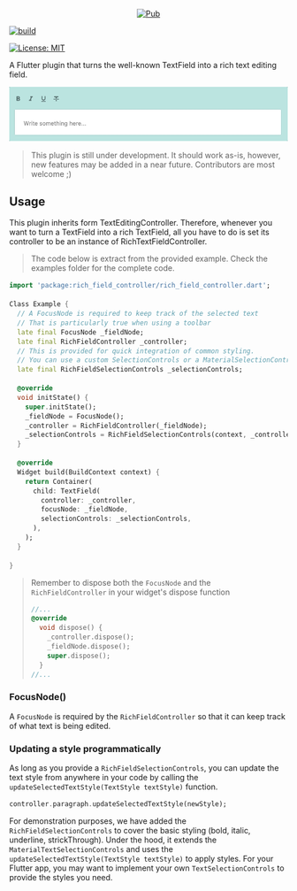 <p align="center">
<a href="https://pub.dev/packages/rich_field_controller"><img src="https://img.shields.io/pub/v/rich_field_controller.svg" alt="Pub"></a>

<a href="https://github.com/yaitmou/rich_field_controller/actions"><img src="https://github.com/yaitmou/rich_field_controller/workflows/build/badge.svg" alt="build"></a>

<a href="https://opensource.org/licenses/MIT"><img src="https://img.shields.io/badge/license-MIT-purple.svg" alt="License: MIT"></a>

</p>
A Flutter plugin that turns the well-known TextField into a rich text editing field.

<p>
  <img src="https://github.com/yaitmou/rich_field_controller/blob/main/doc/intro.gif?raw=true"
    alt="An animated image of a TextField turned into a rich TextField" />
  
</p>

> This plugin is still under development. It should work as-is, however, new features may be added in a near future. Contributors are most welcome ;)

## Usage

This plugin inherits form TextEditingController. Therefore, whenever you want to turn a TextField into a rich TextField, all you have to do is set its controller to be an instance of RichTextFieldController.

> The code below is extract from the provided example. Check the examples folder for the complete code.

```dart
import 'package:rich_field_controller/rich_field_controller.dart';

Class Example {
  // A FocusNode is required to keep track of the selected text
  // That is particularly true when using a toolbar
  late final FocusNode _fieldNode;
  late final RichFieldController _controller;
  // This is provided for quick integration of common styling.
  // You can use a custom SelectionControls or a MaterialSelectionControls, etc..
  late final RichFieldSelectionControls _selectionControls;

  @override
  void initState() {
    super.initState();
    _fieldNode = FocusNode();
    _controller = RichFieldController(_fieldNode);
    _selectionControls = RichFieldSelectionControls(context, _controller);
  }

  @override
  Widget build(BuildContext context) {
    return Container(
      child: TextField(
        controller: _controller,
        focusNode: _fieldNode,
        selectionControls: _selectionControls,
      ),
    );
  }

}
```

> Remember to dispose both the `FocusNode` and the `RichFieldController` in your widget's dispose function
>
> ```dart
> //...
> @override
>   void dispose() {
>     _controller.dispose();
>     _fieldNode.dispose();
>     super.dispose();
>   }
> //...
>
> ```

### FocusNode()

A `FocusNode` is required by the `RichFieldController` so that it can keep track of what text is being edited.

### Updating a style programmatically

As long as you provide a `RichFieldSelectionControls`, you can update the text style from anywhere in your code by calling the `updateSelectedTextStyle(TextStyle textStyle)` function.

```dart
controller.paragraph.updateSelectedTextStyle(newStyle);
```

For demonstration purposes, we have added the `RichFieldSelectionControls` to cover the basic styling (bold, italic, underline, strickThrough). Under the hood, it extends the `MaterialTextSelectionControls` and uses the `updateSelectedTextStyle(TextStyle textStyle)` to apply styles. For your Flutter app, you may want to implement your own `TextSelectionControls` to provide the styles you need.
